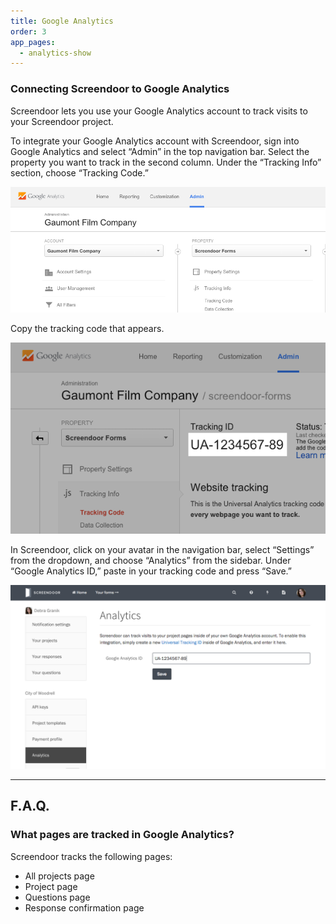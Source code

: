 ```yaml
---
title: Google Analytics
order: 3
app_pages:
  - analytics-show
---
```


### Connecting Screendoor to Google Analytics

Screendoor lets you use your Google Analytics account to track visits to your Screendoor project.

To integrate your Google Analytics account with Screendoor, sign into Google Analytics and select &ldquo;Admin&rdquo; in the top navigation bar. Select the property you want to track in the second column. Under the &ldquo;Tracking Info&rdquo; section, choose &ldquo;Tracking Code.&rdquo;

![Finding the tracking code in Google Analytics.](../images/analytics_1.png)

Copy the tracking code that appears.

![Your Google Analytics tracking code.](../images/analytics_2.png)

In Screendoor, click on your avatar in the navigation bar, select &ldquo;Settings&rdquo; from the dropdown, and choose &ldquo;Analytics&rdquo; from the sidebar. Under &ldquo;Google Analytics ID,&rdquo; paste in your tracking code and press &ldquo;Save.&rdquo;

![Adding your Google Analytics tracking code to Screendoor.](../images/analytics_3.png)

---

## F.A.Q.

### What pages are tracked in Google Analytics?

Screendoor tracks the following pages:

- All projects page
- Project page
- Questions page
- Response confirmation page
